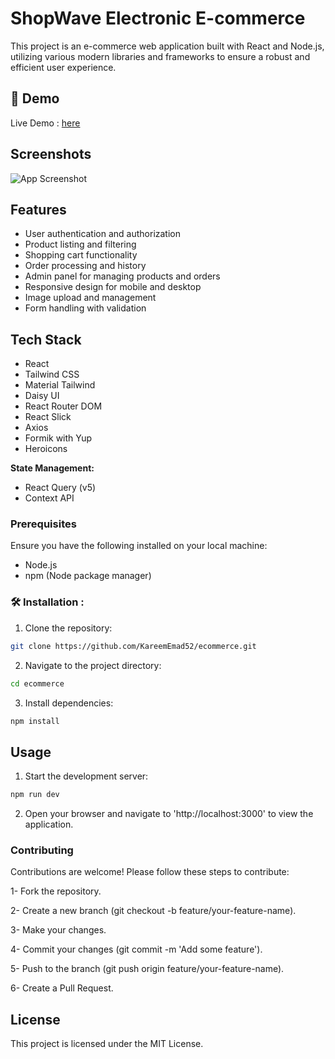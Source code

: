 
# ShopWave Electronic E-commerce

This project is an e-commerce web application built with React and Node.js, utilizing various modern libraries and frameworks to ensure a robust and efficient user experience.

## 🚀 Demo

Live Demo : [here](https://shop-wave-electron-ecommerce.vercel.app/)


## Screenshots

![App Screenshot](https://res.cloudinary.com/dnsvisuww/image/upload/v1721858993/p5bwdiikxsqoqxzyjoew.png)


## Features

- User authentication and authorization
- Product listing and filtering
- Shopping cart functionality
- Order processing and history
- Admin panel for managing products and orders
- Responsive design for mobile and desktop
- Image upload and management
- Form handling with validation
## Tech Stack

- React
- Tailwind CSS
- Material Tailwind
- Daisy UI
- React Router DOM
- React Slick
- Axios
- Formik with Yup
- Heroicons

**State Management:**

- React Query (v5)
- Context API
### Prerequisites

Ensure you have the following installed on your local machine:

- Node.js
- npm (Node package manager)


### 🛠️ Installation :

1. Clone the repository:

```bash
git clone https://github.com/KareemEmad52/ecommerce.git
```
2. Navigate to the project directory:

```bash
cd ecommerce
```

3. Install dependencies:

```bash
npm install
```

## Usage 

1. Start the development server:

```bash
npm run dev
```
2. Open your browser and navigate to 'http://localhost:3000' to view the application.

### Contributing
Contributions are welcome! Please follow these steps to contribute:

1- Fork the repository.

2- Create a new branch (git checkout -b feature/your-feature-name).

3- Make your changes.

4- Commit your changes (git commit -m 'Add some feature').

5- Push to the branch (git push origin feature/your-feature-name).

6- Create a Pull Request.

## License
This project is licensed under the MIT License.
